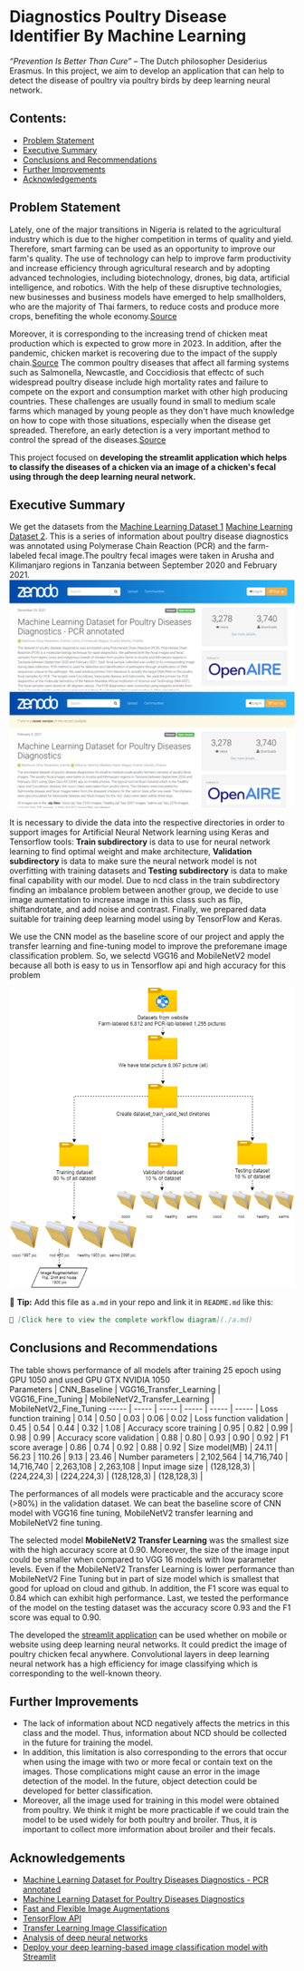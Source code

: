 # Diagnostics Poultry Disease Identifier By Machine Learning
_“Prevention Is Better Than Cure”_ 
– The Dutch philosopher Desiderius Erasmus. In this project, we aim to develop an application that can help to detect the disease of poultry via poultry birds by deep learning neural network.

## Contents:
- [Problem Statement](#Problem-Statement)
- [Executive Summary](#Executive-Summary)
- [Conclusions and Recommendations](#Conclusions-and-Recommendations)
- [Further Improvements](#Further-Improvements) 
- [Acknowledgements](#Acknowledgements) 

## Problem Statement 
Lately, one of the major transitions in Nigeria is related to the agricultural industry which is due to the higher competition in terms of quality and yield. Therefore, smart farming can be used as an opportunity to improve our farm's quality. The use of technology can help to improve farm productivity and increase efficiency through agricultural research and by adopting advanced technologies, including biotechnology, drones, big data, artificial intelligence, and robotics. With the help of these disruptive technologies, new businesses and business models have emerged to help smallholders, who are the majority of Thai farmers, to reduce costs and produce more crops, benefiting the whole economy.[Source](https://www.boi.go.th/upload/content/TIR7_Aw_Smart%20farming_5e5dc88fa8284.pdf) 

Moreover, it is corresponding to the increasing trend of chicken meat production which is expected to grow more in 2023. In addition, after the pandemic, chicken market is recovering due to the impact of the supply chain.[Source](https://apps.fas.usda.gov/newgainapi/api/Report/DownloadReportByFileName?fileName=Poultry%20and%20Products%20Annual_Bangkok_Thailand_09-01-2020) The common poultry diseases that affect all farming systems such as Salmonella, Newcastle, and Coccidiosis that effectc of such widespread poultry disease include high mortality rates and failure to compete on the export and consumption market with other high producing countries. These challenges are usually found in small to medium scale farms which managed by young people as they don't have much knowledge on how to cope with those situations, especially when the disease get spreaded. Therefore, an early detection is a very important method to control the spread of the diseases.[Source](https://www.frontiersin.org/articles/10.3389/frai.2022.733345/full)

This project focused on **developing the streamlit application which helps to classify the diseases of a chicken via an image of a chicken's fecal using through the deep learning neural network.**

## Executive Summary
We get the datasets from the [Machine Learning Dataset 1](https://zenodo.org/record/5801834#.Y3MAC3ZBy8U)  [Machine Learning Dataset 2](https://zenodo.org/record/4628934#.Y3MA6HZBy8U). This is a series of information about poultry disease diagnostics was annotated using Polymerase Chain Reaction (PCR) and the farm-labeled fecal image.The poultry fecal images were taken in Arusha and Kilimanjaro regions in Tanzania between September 2020 and February 2021.
![Datasets](./picture/dataset.png)

It is necessary to divide the data into the respective directories in order to support images for Artificial Neural Network learning using Keras and Tensorflow tools:
**Train subdirectory** is data to use for neural network learning to find optimal weight and make architecture, **Validation subdirectory** is data to make sure the neural network model is not overfitting with training datasets and **Testing subdirectory** is data to make final capability with our model. Due to ncd class in the train subdirectory finding an imbalance problem between another group, we decide to use image aumentation to increase image in this class such as flip, shiftandrotate, and add noise and contrast. Finally, we prepared data suitable for training deep learning model using by TensorFlow and Keras.

We use the CNN model as the baseline score of our project and apply the transfer learning and fine-tuning model to improve the preforemane image classification problem. So, we selectd VGG16 and MobileNetV2 model because all both is easy to us in Tensorflow api and high accuracy for this problem 

![pre-precessiong](./picture/pre-precessiong.png)


📁 **Tip:** Add this file as `a.md` in your repo and link it in `README.md` like this:
```markdown
📄 [Click here to view the complete workflow diagram](./a.md)
```


## Conclusions and Recommendations
The table shows performance of all models after training 25 epoch using GPU 1050 and used GPU GTX NVIDIA 1050   
Parameters | CNN_Baseline  | VGG16_Transfer_Learning  |  VGG16_Fine_Tuning | MobileNetV2_Transfer_Learning | MobileNetV2_Fine_Tuning 
----- | ----- | ----- | ----- | ----- | ----- |
Loss function training | 0.14 | 0.50 | 0.03 | 0.06 | 0.02 |
Loss function validation | 0.45 | 0.54 | 0.44 | 0.32 | 1.08 |
Accuracy score training  | 0.95 | 0.82 | 0.99 | 0.98 | 0.99 |
Accuracy score validation  | 0.88 | 0.80 | 0.93 | 0.90 | 0.92 |
F1 score average  | 0.86 | 0.74 | 0.92 | 0.88 | 0.92 |
Size model(MB)  | 24.11 | 56.23 | 110.26 | 9.13 | 23.46 |
Number parameters   | 2,102,564 | 14,716,740 | 14,716,740 | 2,263,108 | 2,263,108 |
Input image size  | (128,128,3) | (224,224,3) | (224,224,3) | (128,128,3) | (128,128,3) |

The performances of all models were practicable and the accuracy score (>80%) in the validation dataset. We can beat the baseline score of CNN model with VGG16 fine tuning, MobileNetV2 transfer learning and MobileNetV2 fine tuning.

The selected model **MobileNetV2 Transfer Learning** was the smallest size with the high accuracy score at 0.90. Moreover, the size of the image input could be smaller when compared to VGG 16 models with low parameter levels. Even if the MobileNetV2 Transfer Learning is lower performance than MobileNetV2 Fine Tuning but in part of size model which is smallest that good for upload on cloud and github. In addition, the F1 score was equal to 0.84 which can exhibit high performance. 
Last, we tested the performance of the model on the testing dataset was the accuracy score 0.93 and the F1 score was equal to 0.90.


The developed the [streamlit application](https://oba4me-poultry-diseases-identifier-app-ta874k.streamlit.app/) can be used whether on mobile or website using deep learning neural networks. It could predict the image of poultry chicken fecal anywhere. Convolutional layers in deep learning neural network has a high efficiency for image classifying which is corresponding to the well-known theory.

## Further Improvements
 - The lack of information about NCD negatively affects the metrics in this class and the model. Thus, information about NCD should be collected in the future for training the model. 
 - In addition, this limitation is also corresponding to the errors that occur when using the image with two or more fecal or contain text on the images. Those complications might cause an error in the image detection of the model. In the future, object detection could be developed for better classification.
 - Moreover, all the image used for training in this model were obtained from poultry. We think it might be more practicable if we could train the model to be used widely for both poultry and broiler. Thus, it is important to collect more imformation about broiler and their fecals.


 
## Acknowledgements
 - [Machine Learning Dataset for Poultry Diseases Diagnostics - PCR annotated](https://doi.org/10.5281/zenodo.5801834)
 - [Machine Learning Dataset for Poultry Diseases Diagnostics](https://doi.org/10.5281/zenodo.4628934)
 - [Fast and Flexible Image Augmentations](
https://www.mdpi.com/2078-2489/11/2/125)
 - [TensorFlow API](https://lengyi.medium.com/tensorflow-api-custom-object-detection-2-5cdabf8f5e35)
 - [Transfer Learning Image Classification](https://theaisummer.com/cnn-architectures/)
 - [Analysis of deep neural networks](https://culurciello.medium.com/analysis-of-deep-neural-networks-dcf398e71aae)
 - [Deploy your deep learning-based image classification model with Streamlit](https://analyticsindiamag.com/deploy-your-deep-learning-based-image-classification-model-with-streamlit/)
